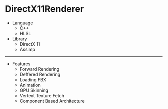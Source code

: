 # DirectX11Renderer

- Language
    - C++
    - HLSL
- Library
    - DirectX 11
    - Assimp

----

- Features
    - Forward Rendering
    - Deffered Rendering
    - Loading FBX
    - Animation
    - GPU Skinning
    - Vertext Texture Fetch
    - Component Based Architecture
